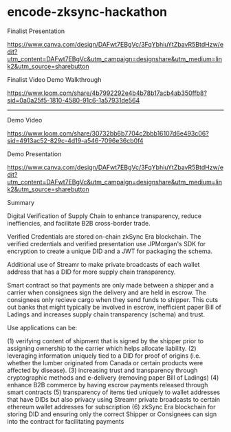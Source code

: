 # encode-zksync-hackathon

Finalist Presentation

https://www.canva.com/design/DAFwt7EBgVc/3FqYbhiuYtZbavR5BtdHzw/edit?utm_content=DAFwt7EBgVc&utm_campaign=designshare&utm_medium=link2&utm_source=sharebutton

Finalist Video Demo Walkthrough

https://www.loom.com/share/4b7992292e4b4b78b17acb4ab350ffb8?sid=0a0a25f5-1810-4580-91c6-1a57931de564

*****

Demo Video

https://www.loom.com/share/30732bb6b7704c2bbb16107d6e493c06?sid=4913ac52-829c-4d19-a546-7096e36cb0f4

Demo Presentation

https://www.canva.com/design/DAFwt7EBgVc/3FqYbhiuYtZbavR5BtdHzw/edit?utm_content=DAFwt7EBgVc&utm_campaign=designshare&utm_medium=link2&utm_source=sharebutton

Summary

Digital Verification of Supply Chain to enhance transparency, reduce ineffiencies, and facilitate B2B cross-border trade. 

Verified Credentials are stored on-chain zkSync Era blockchain. The verified credentials and verified presentation use JPMorgan's SDK for encryption to create a unique DID and a JWT for packaging the schema.

Additional use of Streamr to make private broadcasts of each wallet address that has a DID for more supply chain transparency.

Smart contract so that payments are only made between a shipper and a carrier when consignees sign the delivery and are held in escrow. 
The consignees only recieve cargo when they send funds to shipper. This cuts out banks that might typically be involved in escrow, inefficient paper Bill of Ladings and increases supply chain transparency (schema) and trust.

Use applications can be:

(1) verifying content of shipment that is signed by the shipper prior to assigning ownership to the carrier which helps allocate liability. 
(2) leveraging information uniquely tied to a DID for proof of origins (i.e. whether the lumber originated from Canada or certain products were affected by disease).
(3) increasing trust and transparency through cryptographic methods and e-delivery (removing paper Bill of Ladings)
(4) enhance B2B commerce by having escrow payments released through smart contracts
(5) transparency of items tied uniquely to wallet addresses that have DIDs but also privacy using Streamr private broadcasts to certain ethereum wallet addresses for subscription
(6) zkSync Era blockchain for storing DID and ensuring only the correct Shipper or Consignees can sign into the contract for facilitating payments



